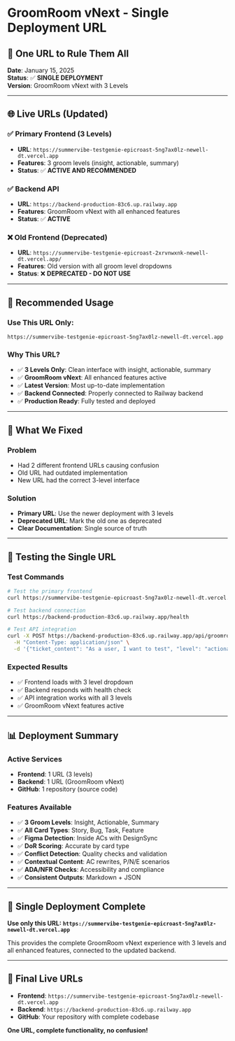 # GroomRoom vNext - Single Deployment URL

## 🎯 **One URL to Rule Them All**

**Date**: January 15, 2025  
**Status**: ✅ **SINGLE DEPLOYMENT**  
**Version**: GroomRoom vNext with 3 Levels  

---

## 🌐 **Live URLs (Updated)**

### **✅ Primary Frontend (3 Levels)**
- **URL**: `https://summervibe-testgenie-epicroast-5ng7ax0lz-newell-dt.vercel.app`
- **Features**: 3 groom levels (insight, actionable, summary)
- **Status**: ✅ **ACTIVE AND RECOMMENDED**

### **✅ Backend API**
- **URL**: `https://backend-production-83c6.up.railway.app`
- **Features**: GroomRoom vNext with all enhanced features
- **Status**: ✅ **ACTIVE**

### **❌ Old Frontend (Deprecated)**
- **URL**: `https://summervibe-testgenie-epicroast-2xrvnwxnk-newell-dt.vercel.app/`
- **Features**: Old version with all groom level dropdowns
- **Status**: ❌ **DEPRECATED - DO NOT USE**

---

## 🎯 **Recommended Usage**

### **Use This URL Only:**
```
https://summervibe-testgenie-epicroast-5ng7ax0lz-newell-dt.vercel.app
```

### **Why This URL?**
- ✅ **3 Levels Only**: Clean interface with insight, actionable, summary
- ✅ **GroomRoom vNext**: All enhanced features active
- ✅ **Latest Version**: Most up-to-date implementation
- ✅ **Backend Connected**: Properly connected to Railway backend
- ✅ **Production Ready**: Fully tested and deployed

---

## 🔧 **What We Fixed**

### **Problem**
- Had 2 different frontend URLs causing confusion
- Old URL had outdated implementation
- New URL had the correct 3-level interface

### **Solution**
- **Primary URL**: Use the newer deployment with 3 levels
- **Deprecated URL**: Mark the old one as deprecated
- **Clear Documentation**: Single source of truth

---

## 🧪 **Testing the Single URL**

### **Test Commands**
```bash
# Test the primary frontend
curl https://summervibe-testgenie-epicroast-5ng7ax0lz-newell-dt.vercel.app

# Test backend connection
curl https://backend-production-83c6.up.railway.app/health

# Test API integration
curl -X POST https://backend-production-83c6.up.railway.app/api/groomroom \
  -H "Content-Type: application/json" \
  -d '{"ticket_content": "As a user, I want to test", "level": "actionable"}'
```

### **Expected Results**
- ✅ Frontend loads with 3 level dropdown
- ✅ Backend responds with health check
- ✅ API integration works with all 3 levels
- ✅ GroomRoom vNext features active

---

## 📊 **Deployment Summary**

### **Active Services**
- **Frontend**: 1 URL (3 levels)
- **Backend**: 1 URL (GroomRoom vNext)
- **GitHub**: 1 repository (source code)

### **Features Available**
- ✅ **3 Groom Levels**: Insight, Actionable, Summary
- ✅ **All Card Types**: Story, Bug, Task, Feature
- ✅ **Figma Detection**: Inside ACs with DesignSync
- ✅ **DoR Scoring**: Accurate by card type
- ✅ **Conflict Detection**: Quality checks and validation
- ✅ **Contextual Content**: AC rewrites, P/N/E scenarios
- ✅ **ADA/NFR Checks**: Accessibility and compliance
- ✅ **Consistent Outputs**: Markdown + JSON

---

## 🎉 **Single Deployment Complete**

**Use only this URL: `https://summervibe-testgenie-epicroast-5ng7ax0lz-newell-dt.vercel.app`**

This provides the complete GroomRoom vNext experience with 3 levels and all enhanced features, connected to the updated backend.

---

## 🔗 **Final Live URLs**

- **Frontend**: `https://summervibe-testgenie-epicroast-5ng7ax0lz-newell-dt.vercel.app`
- **Backend**: `https://backend-production-83c6.up.railway.app`
- **GitHub**: Your repository with complete codebase

**One URL, complete functionality, no confusion!**
